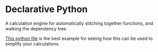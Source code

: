 # Declarative Python

A calculation engine for automatically stitching together functions, and walking the dependency tree.

[This python file](https://github.com/hearnderek/DeclarativePython/blob/master/tests/home_economics.py) is the best example for seeing how this can be used to simplify your calculations.
